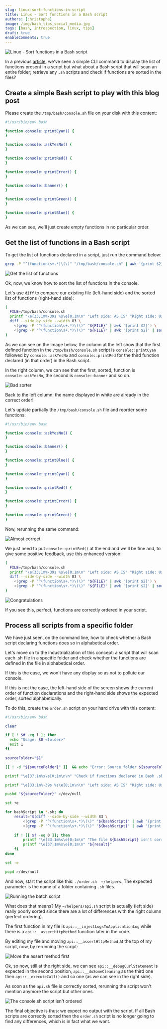 ```yaml
---
slug: linux-sort-functions-in-script
title: Linux - Sort functions in a Bash script
authors: [christophe]
image: /img/bash_tips_social_media.jpg
tags: [bash, introspection, linux, tips]
draft: true
enableComments: true
---
```

![Linux - Sort functions in a Bash script](/img/bash_tips_header.jpg)

In a previous [article](/blog/linux-compare-two-versions-of-the-same-script), we've seen a simple CLI command to display the list of functions present in a script but what about a Bash script that will scan an entire folder; retrieve any `.sh` scripts and check if functions are sorted in the files?

<!-- truncate -->

## Create a simple Bash script to play with this blog post

Please create the `/tmp/bash/console.sh` file on your disk with this content:

```bash
#!/usr/bin/env bash

function console::printCyan() {
}

function console::askYesNo() {
}

function console::printRed() {
}

function console::printError() {
}

function console::banner() {
}

function console::printGreen() {
}

function console::printBlue() {
}
```

As we can see, we'll just create empty functions in no particular order.

## Get the list of functions in a Bash script

To get the list of functions declared in a script, just run the command below:

```bash
grep -P "^(function\s+.*)\(\)" "/tmp/bash/console.sh" | awk '{print $2}' | sort
```

![Get the list of functions](./images/display_list_of_functions.png)

Ok, now, we know how to sort the list of functions in the console.

Let's use `diff` to compare our existing file (left-hand side) and the sorted list of functions (right-hand side):

```bash
(
  FILE=/tmp/bash/console.sh
  printf "\e[33;1m%-39s %s\e[0;1m\n" "Left side: AS IS" "Right side: Using correct sorter"
  diff --side-by-side --width 83 \
    <(grep -P "^(function\s+.*)\(\)" "${FILE}" | awk '{print $2}') \
    <(grep -P "^(function\s+.*)\(\)" "${FILE}" | awk '{print $2}' | sort)
)
```

As we can see on the image below, the column at the left show that the first defined function in the `/tmp/bash/console.sh` script is `console::printCyan` followed by `console::askYesNo` and `console::printRed` for the third function declared (in that order) in the Bash script.

In the right column, we can see that the first, sorted, function is `console::askYesNo`, the second is `console::banner` and so on.

![Bad sorter](./images/bad_sorter.png)

Back to the left column: the name displayed in white are already in the correct order!

Let's update partially the `/tmp/bash/console.sh` file and reorder some functions:

```bash
#!/usr/bin/env bash

function console::askYesNo() {
}

function console::banner() {
}

function console::printBlue() {
}

function console::printCyan() {
}

function console::printRed() {
}

function console::printError() {
}

function console::printGreen() {
}
```

Now, rerunning the same command:

![Almost correct](./images/almost_correct.png)

We just need to put `console::printRed()` at the end and we'll be fine and, to give some positive feedback, use this enhanced version:

```bash
(
  FILE=/tmp/bash/console.sh
  printf "\e[33;1m%-39s %s\e[0;1m\n" "Left side: AS IS" "Right side: Using correct sorter"
  diff --side-by-side --width 83 \
    <(grep -P "^(function\s+.*)\(\)" "${FILE}" | awk '{print $2}') \
    <(grep -P "^(function\s+.*)\(\)" "${FILE}" | awk '{print $2}' | sort) && printf "\n%s\n" "🎉 🎊 🕺 💃 👏 CONGRATULATIONS"
)
```

![Congratulations](./images/congratulations.png)

If you see this, perfect, functions are correctly ordered in your script.

## Process all scripts from a specific folder

We have just seen, on the command line, how to check whether a Bash script declaring functions does so in alphabetical order.

Let's move on to the industrialization of this concept: a script that will scan each .sh file in a specific folder and check whether the functions are defined in the file in alphabetical order. 

If this is the case, we won't have any display so as not to pollute our console.

If this is not the case, the left-hand side of the screen shows the current order of function declarations and the right-hand side shows the expected order, sorted alphabetically.

To do this, create the `order.sh` script on your hard drive with this content:

```bash
#!/usr/bin/env bash

clear

if [ ! $# -eq 1 ]; then
  echo "Usage: $0 <folder>"
  exit 1
fi

sourceFolder="$1"

[[ ! -d "${sourceFolder}" ]]  && echo "Error: Source folder ${sourceFolder} not found." &&  exit 1

printf "\e[37;1m%s\e[0;1m\n\n" "Check if functions declared in Bash .sh script in folder ${sourceFolder} are correctly ordered in the file."

printf "\e[33;1m%-39s %s\e[0;1m\n\n" "Left side: AS IS" "Right side: Using correct sorter"

pushd "${sourceFolder}" >/dev/null

set +e

for bashScript in *.sh; do 
    result="$(diff --side-by-side --width 83 \
        <(grep -P "^(function\s+.*)\(\)" "${bashScript}" | awk '{print $2}') \
        <(grep -P "^(function\s+.*)\(\)" "${bashScript}" | awk '{print $2}' | sort))"
    
    if ! [[ $? -eq 0 ]]; then
        printf "\e[33;1m%s\e[0;1m\n" "The file ${bashScript} isn't correctly ordered"
        printf "\e[37;1m%s\e[0;1m\n" "${result}"
    fi
done

set -e

popd >/dev/null
```

And now, start the script like this: `./order.sh  ~/helpers`. The expected parameter is the name of a folder containing `.sh` files.

![Running the batch script](./images/batch_script.png)

What does that means?  My `~/helpers/api.sh` script is actually (left side) really poorly sorted since there are a lot of differences with the right column (perfect ordering).

The first function in my file is `api::__injectLogsToApplicationLog` while there is a `api::__assertHttpMethod` function later in the code.

By editing my file and moving `api::__assertHttpMethod` at the top of my script, now, by rerunning the script:

![Move the assert method first](./images/api_move_assert_first.png)

Ok, so now, still at the right side, we can see `api::__debugCurlStatement` is expected in the second position, `api::__doSomeCleaning` as the third one then `api::__executeCall()` and so one (as we can see in the right side).

As soon as the `api.sh` file is correctly sorted, rerunning the script won't mention anymore the script but other ones.

![The console.sh script isn't ordered](./images/console.png)

The final objective is thus: we expect no output with the script. If all Bash scripts are correctly sorted then the `order.sh` script is no longer going to find any differences, which is in fact what we want.

